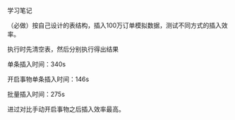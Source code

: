 学习笔记

（必做）按自己设计的表结构，插入100万订单模拟数据，测试不同方式的插入效率。

执行时先清空表，然后分别执行得出结果

单条插入时间：340s

开启事物单条插入时间：146s

批量插入时间：275s

进过对比手动开启事物之后插入效率最高。



